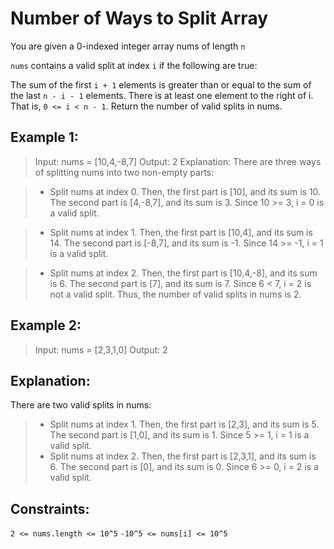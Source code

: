 # Number of Ways to Split Array

You are given a 0-indexed integer array nums of length `n`

`nums` contains a valid split at index `i` if the following are true:

The sum of the first `i + 1` elements is greater than or equal to the sum of the last `n - i - 1` elements.
There is at least one element to the right of i. That is, `0 <= i < n - 1`.
Return the number of valid splits in nums.

## Example 1:

> Input: nums = [10,4,-8,7]
> Output: 2
> Explanation:
> There are three ways of splitting nums into two non-empty parts:

> - Split nums at index 0. Then, the first part is [10], and its sum is 10. The second part is [4,-8,7], and its sum is 3. Since 10 >= 3, i = 0 is a valid split.

> - Split nums at index 1. Then, the first part is [10,4], and its sum is 14. The second part is [-8,7], and its sum is -1. Since 14 >= -1, i = 1 is a valid split.

> - Split nums at index 2. Then, the first part is [10,4,-8], and its sum is 6. The second part is [7], and its sum is 7. Since 6 < 7, i = 2 is not a valid split.
>   Thus, the number of valid splits in nums is 2.

## Example 2:

> Input: nums = [2,3,1,0]
> Output: 2

## Explanation:

There are two valid splits in nums:

> - Split nums at index 1. Then, the first part is [2,3], and its sum is 5. The second part is [1,0], and its sum is 1. Since 5 >= 1, i = 1 is a valid split.
> - Split nums at index 2. Then, the first part is [2,3,1], and its sum is 6. The second part is [0], and its sum is 0. Since 6 >= 0, i = 2 is a valid split.

## Constraints:

`2 <= nums.length <= 10^5`
`-10^5 <= nums[i] <= 10^5`
